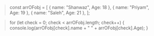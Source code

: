 > const arrOFobj = [
    { name: "Shanwaz", Age: 18 },
    { name: "Priyam", Age: 19 },
    { name: "Saleh", Age: 21 },
];

> for (let check = 0; check < arrOFobj.length; check++) {
    console.log(arrOFobj[check].name + " " + arrOFobj[check].Age);
}
